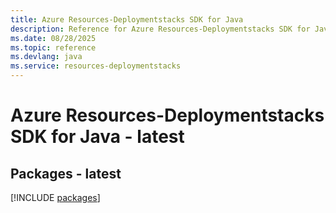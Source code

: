 ```yaml
---
title: Azure Resources-Deploymentstacks SDK for Java
description: Reference for Azure Resources-Deploymentstacks SDK for Java
ms.date: 08/28/2025
ms.topic: reference
ms.devlang: java
ms.service: resources-deploymentstacks
---
```

# Azure Resources-Deploymentstacks SDK for Java - latest
## Packages - latest
[!INCLUDE [packages](resources-deploymentstacks-index.md)]